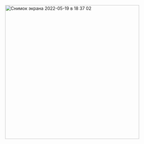 <img width="433" alt="Снимок экрана 2022-05-19 в 18 37 02" src="https://user-images.githubusercontent.com/49156359/169295119-16e827ec-c3df-4b23-a46c-2f2f7acd93f6.png">
